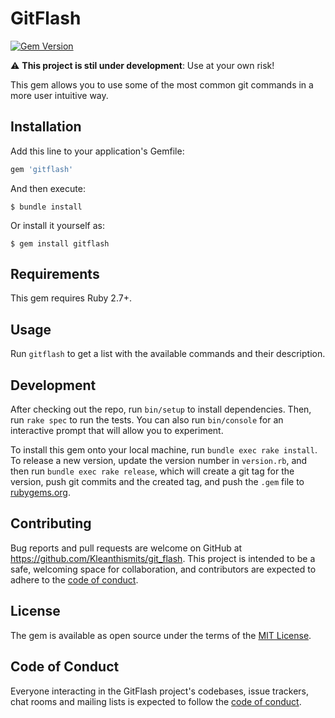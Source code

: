 # GitFlash

[![Gem Version](https://badge.fury.io/rb/gitflash.svg)](https://badge.fury.io/rb/gitflash)

⚠️ **This project is stil under development**: Use at your own risk!

This gem allows you to use some of the most common git commands in a more user intuitive way.

## Installation

Add this line to your application's Gemfile:

```ruby
gem 'gitflash'
```

And then execute:

    $ bundle install

Or install it yourself as:

    $ gem install gitflash

## Requirements

This gem requires Ruby 2.7+.
## Usage

Run `gitflash` to get a list with the available commands and their description.

## Development

After checking out the repo, run `bin/setup` to install dependencies. Then, run `rake spec` to run the tests. You can also run `bin/console` for an interactive prompt that will allow you to experiment.

To install this gem onto your local machine, run `bundle exec rake install`. To release a new version, update the version number in `version.rb`, and then run `bundle exec rake release`, which will create a git tag for the version, push git commits and the created tag, and push the `.gem` file to [rubygems.org](https://rubygems.org).

## Contributing

Bug reports and pull requests are welcome on GitHub at https://github.com/Kleanthismits/git_flash. This project is intended to be a safe, welcoming space for collaboration, and contributors are expected to adhere to the [code of conduct](https://github.com/Kleanthismits/git_flash/blob/main/CODE_OF_CONDUCT.md).

## License

The gem is available as open source under the terms of the [MIT License](https://opensource.org/licenses/MIT).

## Code of Conduct

Everyone interacting in the GitFlash project's codebases, issue trackers, chat rooms and mailing lists is expected to follow the [code of conduct](https://github.com/Kleanthismits/git_flash/blob/main/CODE_OF_CONDUCT.md).

